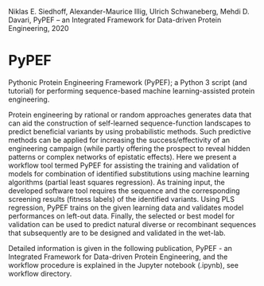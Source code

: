 Niklas E. Siedhoff, Alexander-Maurice Illig, Ulrich Schwaneberg, Mehdi D. Davari, PyPEF – an Integrated Framework for Data-driven Protein Engineering, 2020  

# PyPEF
Pythonic Protein Engineering Framework (PyPEF);
a Python 3 script (and tutorial) for performing sequence-based machine learning-assisted protein engineering.

Protein engineering by rational or random approaches generates data
that can aid the construction of self-learned sequence-function
landscapes to predict beneficial variants by using probabilistic methods.
Such predictive methods can be applied for increasing the success/effectivity of an
engineering campaign (while partly offering the prospect to reveal hidden patterns or
complex networks of epistatic effects). Here we present a workflow tool termed
PyPEF for assisting the training and validation of models
for combination of identified substitutions using machine learning algorithms (partial least squares regression).
As training input, the developed software tool requires the sequence and 
the corresponding screening results (fitness labels) of the
identified variants. Using PLS regression, PyPEF trains
on the given learning data and validates model performances on left-out data.
Finally, the selected or best model for validation can be
used to predict natural diverse or recombinant sequences that
subsequently are to be designed and validated in the wet-lab.


Detailed information is given in the following publication, PyPEF - an Integrated Framework for Data-driven Protein Engineering, and the
workflow procedure is explained in the Jupyter notebook (.ipynb), see
workflow directory.  

